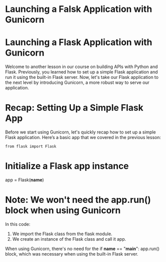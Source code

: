 # Launching a Falsk Application with Gunicorn


# Launching a Flask Application with Gunicorn
Welcome to another lesson in our course on building APIs with Python and Flask. Previously, you learned how to set up a simple Flask application and run it using the built-in Flask server. Now, let's take our Flask application to the next level by introducing Gunicorn, a more robust way to serve our application.


# Recap: Setting Up a Simple Flask App
Before we start using Gunicorn, let's quickly recap how to set up a simple Flask application. Here’s a basic app that we covered in the previous lesson:

```
from flask import Flask  
```

# Initialize a Flask app instance
app = Flask(__name__)

# Note: We won't need the app.run() block when using Gunicorn
In this code:

1. We import the Flask class from the flask module.
2. We create an instance of the Flask class and call it app.

When using Gunicorn, there's no need for the if __name__ == "__main__": app.run() block, which was necessary when using the built-in Flask server.